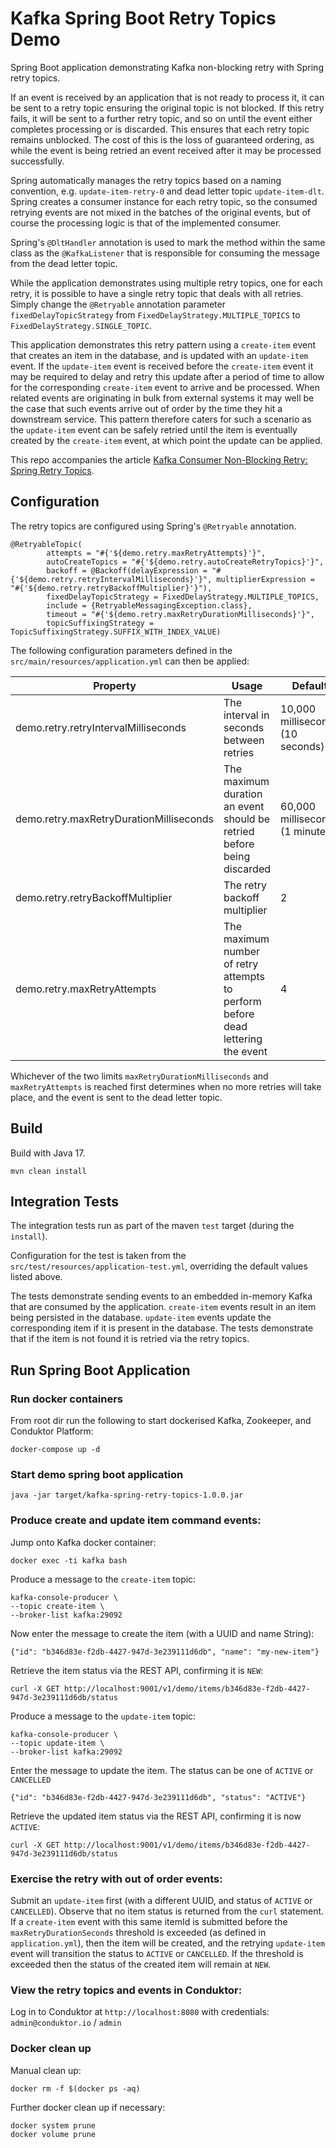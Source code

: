 # Kafka Spring Boot Retry Topics Demo

Spring Boot application demonstrating Kafka non-blocking retry with Spring retry topics.

If an event is received by an application that is not ready to process it, it can be sent to a retry topic ensuring the original topic is not blocked.  If this retry fails, it will be sent to a further retry topic, and so on until the event either completes processing or is discarded.  This ensures that each retry topic remains unblocked.  The cost of this is the loss of guaranteed ordering, as while the event is being retried an event received after it may be processed successfully.

Spring automatically manages the retry topics based on a naming convention, e.g. `update-item-retry-0` and dead letter topic `update-item-dlt`.  Spring creates a consumer instance for each retry topic, so the consumed retrying events are not mixed in the batches of the original events, but of course the processing logic is that of the implemented consumer.  

Spring's `@DltHandler` annotation is used to mark the method within the same class as the `@KafkaListener` that is responsible for consuming the message from the dead letter topic.

While the application demonstrates using multiple retry topics, one for each retry, it is possible to have a single retry topic that deals with all retries.  Simply change the `@Retryable` annotation parameter `fixedDelayTopicStrategy` from `FixedDelayStrategy.MULTIPLE_TOPICS` to `FixedDelayStrategy.SINGLE_TOPIC`. 

This application demonstrates this retry pattern using a `create-item` event that creates an item in the database, and is updated with an `update-item` event.  If the `update-item` event is received before the `create-item` event it may be required to delay and retry this update after a period of time to allow for the corresponding `create-item` event to arrive and be processed.  When related events are originating in bulk from external systems it may well be the case that such events arrive out of order by the time they hit a downstream service.  This pattern therefore caters for such a scenario as the `update-item` event can be safely retried until the item is eventually created by the `create-item` event, at which point the update can be applied.  

This repo accompanies the article [Kafka Consumer Non-Blocking Retry: Spring Retry Topics](https://www.lydtechconsulting.com/blog-kafka-spring-retry-topics.html).

## Configuration

The retry topics are configured using Spring's `@Retryable` annotation.  
```
@RetryableTopic(
        attempts = "#{'${demo.retry.maxRetryAttempts}'}",
        autoCreateTopics = "#{'${demo.retry.autoCreateRetryTopics}'}",
        backoff = @Backoff(delayExpression = "#{'${demo.retry.retryIntervalMilliseconds}'}", multiplierExpression = "#{'${demo.retry.retryBackoffMultiplier}'}"),
        fixedDelayTopicStrategy = FixedDelayStrategy.MULTIPLE_TOPICS,
        include = {RetryableMessagingException.class},
        timeout = "#{'${demo.retry.maxRetryDurationMilliseconds}'}",
        topicSuffixingStrategy = TopicSuffixingStrategy.SUFFIX_WITH_INDEX_VALUE)
```

The following configuration parameters defined in the `src/main/resources/application.yml` can then be applied:

|Property|Usage|Default|
|---|---|---|
|demo.retry.retryIntervalMilliseconds|The interval in seconds between retries| 10,000 milliseconds (10 seconds)|
|demo.retry.maxRetryDurationMilliseconds|The maximum duration an event should be retried before being discarded|60,000 milliseconds (1 minute)|
|demo.retry.retryBackoffMultiplier|The retry backoff multiplier|2|
|demo.retry.maxRetryAttempts|The maximum number of retry attempts to perform before dead lettering the event|4|

Whichever of the two limits `maxRetryDurationMilliseconds` and `maxRetryAttempts` is reached first determines when no more retries will take place, and the event is sent to the dead letter topic.

## Build

Build with Java 17.

```
mvn clean install
```

## Integration Tests

The integration tests run as part of the maven `test` target (during the `install`).

Configuration for the test is taken from the `src/test/resources/application-test.yml`, overriding the default values listed above.

The tests demonstrate sending events to an embedded in-memory Kafka that are consumed by the application.  `create-item` events result in an item being persisted in the database.  `update-item` events update the corresponding item if it is present in the database.  The tests demonstrate that if the item is not found it is retried via the retry topics.

## Run Spring Boot Application

### Run docker containers

From root dir run the following to start dockerised Kafka, Zookeeper, and Conduktor Platform:
```
docker-compose up -d
```

### Start demo spring boot application
```
java -jar target/kafka-spring-retry-topics-1.0.0.jar
```

### Produce create and update item command events:

Jump onto Kafka docker container:
```
docker exec -ti kafka bash
```

Produce a message to the `create-item` topic:
```
kafka-console-producer \
--topic create-item \
--broker-list kafka:29092 
```
Now enter the message to create the item (with a UUID and name String):
```
{"id": "b346d83e-f2db-4427-947d-3e239111d6db", "name": "my-new-item"}
```

Retrieve the item status via the REST API, confirming it is `NEW`:
```
curl -X GET http://localhost:9001/v1/demo/items/b346d83e-f2db-4427-947d-3e239111d6db/status
```

Produce a message to the `update-item` topic:
```
kafka-console-producer \
--topic update-item \
--broker-list kafka:29092 
```

Enter the message to update the item. The status can be one of `ACTIVE` or `CANCELLED`
```
{"id": "b346d83e-f2db-4427-947d-3e239111d6db", "status": "ACTIVE"}
```

Retrieve the updated item status via the REST API, confirming it is now `ACTIVE`:
```
curl -X GET http://localhost:9001/v1/demo/items/b346d83e-f2db-4427-947d-3e239111d6db/status
```

### Exercise the retry with out of order events:

Submit an `update-item` first (with a different UUID, and status of `ACTIVE` or `CANCELLED`).  Observe that no item status is returned from the `curl` statement.  If a `create-item` event with this same itemId is submitted before the `maxRetryDurationSeconds` threshold is exceeded (as defined in `application.yml`), then the item will be created, and the retrying `update-item` event will transition the status to `ACTIVE` or `CANCELLED`.  If the threshold is exceeded then the status of the created item will remain at `NEW`.

### View the retry topics and events in Conduktor:

Log in to Conduktor at `http://localhost:8080` with credentials: `admin@conduktor.io` / `admin`

### Docker clean up

Manual clean up:
```
docker rm -f $(docker ps -aq)
```
Further docker clean up if necessary:
```
docker system prune
docker volume prune
```
